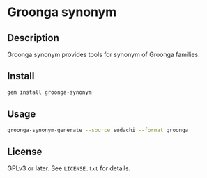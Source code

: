 # Groonga synonym

## Description

Groonga synonym provides tools for synonym of Groonga families.

## Install

```bash
gem install groonga-synonym
```

## Usage

```bash
groonga-synonym-generate --source sudachi --format groonga
```

## License

GPLv3 or later. See `LICENSE.txt` for details.
